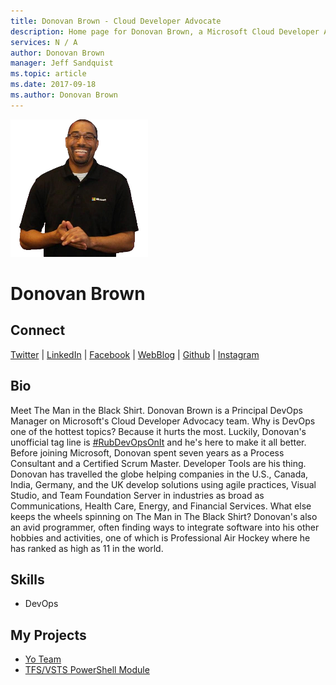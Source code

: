 ```yaml
---
title: Donovan Brown - Cloud Developer Advocate
description: Home page for Donovan Brown, a Microsoft Cloud Developer Advocate
services: N / A
author: Donovan Brown
manager: Jeff Sandquist
ms.topic: article
ms.date: 2017-09-18
ms.author: Donovan Brown
---
```


![Image of Donovan Brown](media/profiles/donovan-brown.png)

# Donovan Brown


## Connect
[Twitter](https://twitter.com/DonovanBrown) | [LinkedIn](https://www.linkedin.com/in/donovanb/) | [Facebook](https://www.facebook.com/darquewarrior/) | [WebBlog](http://www.donovanbrown.com/) | [Github](https://github.com/darquewarrior) | [Instagram](https://www.instagram.com/darquewarrior/)

## Bio

Meet The Man in the Black Shirt. Donovan Brown is a Principal DevOps Manager on Microsoft's Cloud Developer Advocacy team. Why is DevOps one of the hottest topics? Because it hurts the most. Luckily, Donovan's unofficial tag line is [#RubDevOpsOnIt](https://twitter.com/search?q=%23RubDevOpsOnIt&src=typd) and he's here to make it all better. Before joining Microsoft, Donovan spent seven years as a Process Consultant and a Certified Scrum Master. Developer Tools are his thing. Donovan has travelled the globe helping companies in the U.S., Canada, India, Germany, and the UK develop solutions using agile practices, Visual Studio, and Team Foundation Server in industries as broad as Communications, Health Care, Energy, and Financial Services. What else keeps the wheels spinning on The Man in The Black Shirt? Donovan's also an avid programmer, often finding ways to integrate software into his other hobbies and activities, one of which is Professional Air Hockey where he has ranked as high as 11 in the world.

## Skills

* DevOps


## My Projects

* [Yo Team](https://www.npmjs.com/package/generator-team)
* [TFS/VSTS PowerShell Module](https://www.powershellgallery.com/packages/vsTeam/)
